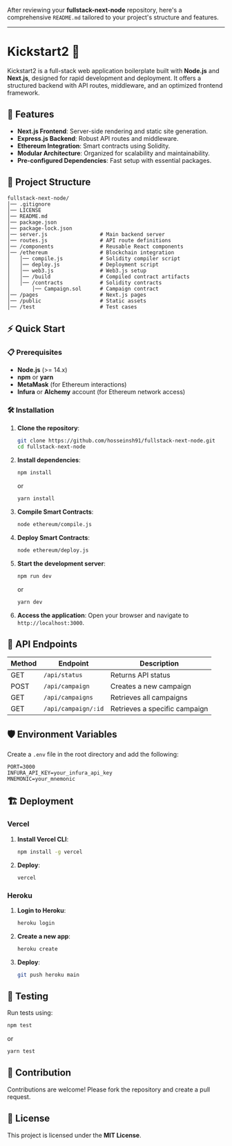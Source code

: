 After reviewing your **fullstack-next-node** repository, here's a comprehensive `README.md` tailored to your project's structure and features.

---

# Kickstart2 🚀

Kickstart2 is a full-stack web application boilerplate built with **Node.js** and **Next.js**, designed for rapid development and deployment. It offers a structured backend with API routes, middleware, and an optimized frontend framework.

## 🌟 Features

- **Next.js Frontend**: Server-side rendering and static site generation.
- **Express.js Backend**: Robust API routes and middleware.
- **Ethereum Integration**: Smart contracts using Solidity.
- **Modular Architecture**: Organized for scalability and maintainability.
- **Pre-configured Dependencies**: Fast setup with essential packages.

## 📂 Project Structure

```
fullstack-next-node/
│── .gitignore
│── LICENSE
│── README.md
│── package.json
│── package-lock.json
│── server.js                 # Main backend server
│── routes.js                 # API route definitions
│── /components               # Reusable React components
│── /ethereum                 # Blockchain integration
│   │── compile.js            # Solidity compiler script
│   │── deploy.js             # Deployment script
│   │── web3.js               # Web3.js setup
│   │── /build                # Compiled contract artifacts
│   │── /contracts            # Solidity contracts
│       │── Campaign.sol      # Campaign contract
│── /pages                    # Next.js pages
│── /public                   # Static assets
│── /test                     # Test cases
```

## ⚡ Quick Start

### 📋 Prerequisites

- **Node.js** (>= 14.x)
- **npm** or **yarn**
- **MetaMask** (for Ethereum interactions)
- **Infura** or **Alchemy** account (for Ethereum network access)

### 🛠 Installation

1. **Clone the repository**:
   ```bash
   git clone https://github.com/hosseinsh91/fullstack-next-node.git
   cd fullstack-next-node
   ```

2. **Install dependencies**:
   ```bash
   npm install
   ```
   or
   ```bash
   yarn install
   ```

3. **Compile Smart Contracts**:
   ```bash
   node ethereum/compile.js
   ```

4. **Deploy Smart Contracts**:
   ```bash
   node ethereum/deploy.js
   ```

5. **Start the development server**:
   ```bash
   npm run dev
   ```
   or
   ```bash
   yarn dev
   ```

6. **Access the application**:
   Open your browser and navigate to `http://localhost:3000`.

## 🔗 API Endpoints

| Method | Endpoint           | Description                |
|--------|--------------------|----------------------------|
| GET    | `/api/status`      | Returns API status         |
| POST   | `/api/campaign`    | Creates a new campaign     |
| GET    | `/api/campaigns`   | Retrieves all campaigns    |
| GET    | `/api/campaign/:id`| Retrieves a specific campaign |

## 🛡 Environment Variables

Create a `.env` file in the root directory and add the following:

```
PORT=3000
INFURA_API_KEY=your_infura_api_key
MNEMONIC=your_mnemonic
```

## 🏗 Deployment

### Vercel

1. **Install Vercel CLI**:
   ```bash
   npm install -g vercel
   ```

2. **Deploy**:
   ```bash
   vercel
   ```

### Heroku

1. **Login to Heroku**:
   ```bash
   heroku login
   ```

2. **Create a new app**:
   ```bash
   heroku create
   ```

3. **Deploy**:
   ```bash
   git push heroku main
   ```

## 🧪 Testing

Run tests using:

```bash
npm test
```
or
```bash
yarn test
```

## 🤝 Contribution

Contributions are welcome! Please fork the repository and create a pull request.

## 📜 License

This project is licensed under the **MIT License**.


